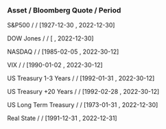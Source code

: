 
### Asset / Bloomberg Quote / Period  

S&P500 /   / [1927-12-30 , 2022-12-30]  

DOW Jones / / [ , 2022-12-30]

NASDAQ / /  [1985-02-05 , 2022-30-12]

VIX / / [1990-01-02 , 2022-30-12]

US Treasury 1-3 Years / / [1992-01-31 , 2022-30-12]

US Treasury +20 Years / / [1992-02-28 , 2022-30-12]

US Long Term Treasury / / [1973-01-31 , 2022-12-30]

Real State / / [1991-12-31 , 2022-12-31]



